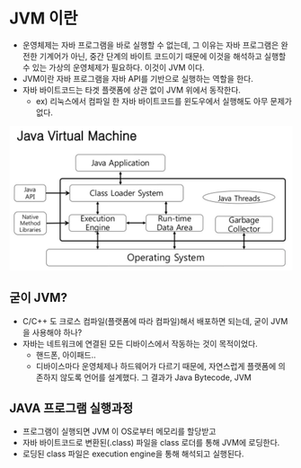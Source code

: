 # JVM 이란

* 운영체제는 자바 프로그램을 바로 실행할 수 없는데, 그 이유는 자바 프로그램은 완전한 기계어가 아닌, 중간 단계의 바이트 코드이기 때문에 이것을 해석하고 실행할 수 있는 가상의 운영체제가 필요하다. 이것이 JVM 이다.
* JVM이란 자바 프로그램을 자바 API를 기반으로 실행하는 역할을 한다.
* 자바 바이트코드는 타겟 플랫폼에 상관 없이 JVM 위에서 동작한다.
  * ex) 리눅스에서 컴파일 한 자바 바이트코드를 윈도우에서 실행해도 아무 문제가 없다.

![](./JVM.png)



## 굳이 JVM?

* C/C++ 도 크로스 컴파일(플랫폼에 따라 컴파일)해서 배포하면 되는데, 굳이 JVM을 사용해야 하나?
* 자바는 네트워크에 연결된 모든 디바이스에서 작동하는 것이 목적이었다.
  * 핸드폰, 아이패드..
  * 디바이스마다 운영체제나 하드웨어가 다르기 때문에, 자연스럽게 플랫폼에 의존하지 않도록 언어를 설계했다. 그 결과가 Java Bytecode, JVM



## JAVA 프로그램 실행과정

* 프로그램이 실행되면 JVM 이 OS로부터 메모리를 할당받고
* 자바 바이트코드로 변환된(.class) 파일을 class 로더를 통해 JVM에 로딩한다.
* 로딩된 class 파일은 execution engine을 통해 해석되고 실행된다.







